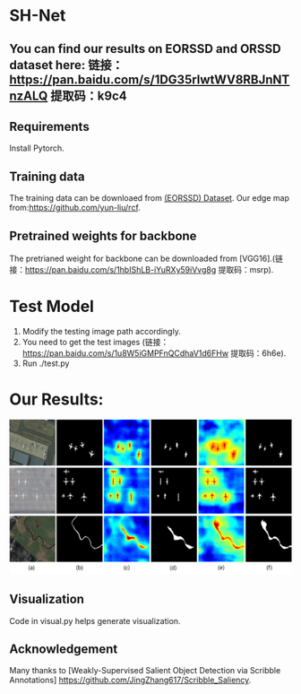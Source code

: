 # SH-Net
## You can find our results on EORSSD and ORSSD dataset here: 链接：https://pan.baidu.com/s/1DG35rlwtWV8RBJnNTnzALQ 提取码：k9c4 

## Requirements
 Install Pytorch.
## Training data
The training data can be downloaed from [(EORSSD) Dataset](https://github.com/rmcong/EORSSD-dataset).
Our edge map from:https://github.com/yun-liu/rcf.

## Pretrained weights for backbone
The pretrianed weight for backbone can be downloaded from [VGG16].(链接：https://pan.baidu.com/s/1hbIShLB-iYuRXy59iVvg8g 提取码：msrp).

# Test Model
1) Modify the testing image path accordingly.
2) You need to get the test images (链接：https://pan.baidu.com/s/1u8W5iGMPFnQCdhaV1d6FHw 提取码：6h6e).
3) Run ./test.py

# Our Results:
![alt text](./Visual2.png)
## Visualization

Code in visual.py helps generate visualization.

## Acknowledgement

Many thanks to [Weakly-Supervised Salient Object Detection via Scribble Annotations]  https://github.com/JingZhang617/Scribble_Saliency.





